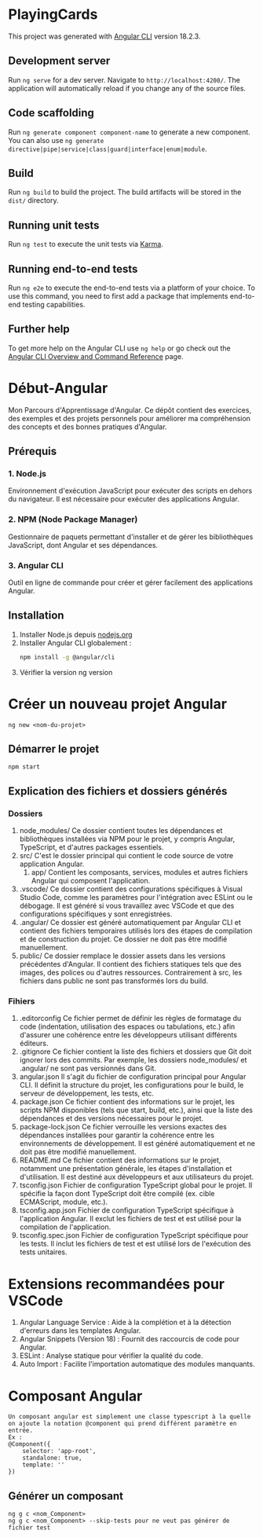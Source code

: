 # PlayingCards

This project was generated with [Angular CLI](https://github.com/angular/angular-cli) version 18.2.3.

## Development server

Run `ng serve` for a dev server. Navigate to `http://localhost:4200/`. The application will automatically reload if you change any of the source files.

## Code scaffolding

Run `ng generate component component-name` to generate a new component. You can also use `ng generate directive|pipe|service|class|guard|interface|enum|module`.

## Build

Run `ng build` to build the project. The build artifacts will be stored in the `dist/` directory.

## Running unit tests

Run `ng test` to execute the unit tests via [Karma](https://karma-runner.github.io).

## Running end-to-end tests

Run `ng e2e` to execute the end-to-end tests via a platform of your choice. To use this command, you need to first add a package that implements end-to-end testing capabilities.

## Further help

To get more help on the Angular CLI use `ng help` or go check out the [Angular CLI Overview and Command Reference](https://angular.dev/tools/cli) page.

# Début-Angular

Mon Parcours d'Apprentissage d'Angular. Ce dépôt contient des exercices, des exemples et des projets personnels pour améliorer ma compréhension des concepts et des bonnes pratiques d'Angular.

## Prérequis

### 1. Node.js
Environnement d'exécution JavaScript pour exécuter des scripts en dehors du navigateur. Il est nécessaire pour exécuter des applications Angular.

### 2. NPM (Node Package Manager)
Gestionnaire de paquets permettant d'installer et de gérer les bibliothèques JavaScript, dont Angular et ses dépendances.

### 3. Angular CLI
Outil en ligne de commande pour créer et gérer facilement des applications Angular.

## Installation

1. Installer Node.js depuis [nodejs.org](https://nodejs.org/)
2. Installer Angular CLI globalement :
   ```bash
   npm install -g @angular/cli
3. Vérifier la version
    ng version

# Créer un nouveau projet Angular
    ng new <nom-du-projet>
## Démarrer le projet
    npm start

## Explication des fichiers et dossiers générés
### Dossiers
1. node_modules/
    Ce dossier contient toutes les dépendances et bibliothèques installées via NPM pour le projet, y compris Angular, TypeScript, et d'autres packages essentiels.
2. src/
    C'est le dossier principal qui contient le code source de votre application Angular.
    1. app/
        Contient les composants, services, modules et autres fichiers Angular qui composent l'application.
3. .vscode/
    Ce dossier contient des configurations spécifiques à Visual Studio Code, comme les paramètres pour l'intégration avec ESLint ou le débogage. Il est généré si vous travaillez avec VSCode et que des configurations spécifiques y sont enregistrées.
4. .angular/
    Ce dossier est généré automatiquement par Angular CLI et contient des fichiers temporaires utilisés lors des étapes de compilation et de construction du projet. Ce dossier ne doit pas être modifié manuellement.
5. public/
    Ce dossier remplace le dossier assets dans les versions précédentes d'Angular. Il contient des fichiers statiques tels que des images, des polices ou d'autres ressources. Contrairement à src, les fichiers dans public ne sont pas transformés lors du build.

### Fihiers
1. .editorconfig
    Ce fichier permet de définir les règles de formatage du code (indentation, utilisation des espaces ou tabulations, etc.) afin d'assurer une cohérence entre les développeurs utilisant différents éditeurs.
2. .gitignore
    Ce fichier contient la liste des fichiers et dossiers que Git doit ignorer lors des commits. Par exemple, les dossiers node_modules/ et .angular/ ne sont pas versionnés dans Git.
3. angular.json
    Il s'agit du fichier de configuration principal pour Angular CLI. Il définit la structure du projet, les configurations pour le build, le serveur de développement, les tests, etc.
4. package.json
    Ce fichier contient des informations sur le projet, les scripts NPM disponibles (tels que start, build, etc.), ainsi que la liste des dépendances et des versions nécessaires pour le projet.
5. package-lock.json
    Ce fichier verrouille les versions exactes des dépendances installées pour garantir la cohérence entre les environnements de développement. Il est généré automatiquement et ne doit pas être modifié manuellement.
6. README.md
    Ce fichier contient des informations sur le projet, notamment une présentation générale, les étapes d'installation et d'utilisation. Il est destiné aux développeurs et aux utilisateurs du projet.
7. tsconfig.json
    Fichier de configuration TypeScript global pour le projet. Il spécifie la façon dont TypeScript doit être compilé (ex. cible ECMAScript, module, etc.).
8. tsconfig.app.json
    Fichier de configuration TypeScript spécifique à l'application Angular. Il exclut les fichiers de test et est utilisé pour la compilation de l'application.
9. tsconfig.spec.json
    Fichier de configuration TypeScript spécifique pour les tests. Il inclut les fichiers de test et est utilisé lors de l'exécution des tests unitaires.

# Extensions recommandées pour VSCode
1. Angular Language Service : 
    Aide à la complétion et à la détection d'erreurs dans les templates Angular.
2. Angular Snippets (Version 18) : 
    Fournit des raccourcis de code pour Angular.
3. ESLint : 
    Analyse statique pour vérifier la qualité du code.
4. Auto Import : 
    Facilite l'importation automatique des modules manquants.

# Composant Angular
    Un composant angular est simplement une classe typescript à la quelle on ajoute la notation @component qui prend différent paramètre en entrée.
    Ex : 
    @Component({
        selector: 'app-root',
        standalone: true,
        template: ''
    })

## Générer un composant
    ng g c <nom_Component>
    ng g c <nom_Component> --skip-tests pour ne veut pas générer de fichier test
